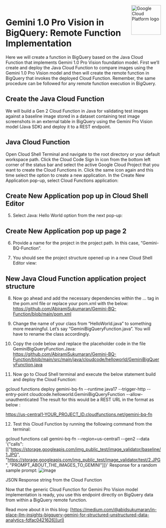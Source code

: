 <img src="https://avatars2.githubusercontent.com/u/2810941?v=3&s=96" alt="Google Cloud Platform logo" title="Google Cloud Platform" align="right" height="96" width="96"/>

# Gemini 1.0 Pro Vision in BigQuery: Remote Function Implementation
Here we will create a function in BigQuery based on the Java Cloud Function that implements Gemini 1.0 Pro Vision foundation model. First we’ll create and deploy the Java Cloud Function to compare images using the Gemini 1.0 Pro Vision model and then will create the remote function in BigQuery that invokes the deployed Cloud Function. Remember, the same procedure can be followed for any remote function execution in BigQuery.

## Create the Java Cloud Function
We will build a Gen 2 Cloud Function in Java for validating test images against a baseline image stored in a dataset containing test image screenshots in an external table in BigQuery using the Gemini Pro Vision model (Java SDK) and deploy it to a REST endpoint.

## Java Cloud Function
Open Cloud Shell Terminal and navigate to the root directory or your default workspace path.
Click the Cloud Code Sign In icon from the bottom left corner of the status bar and select the active Google Cloud Project that you want to create the Cloud Functions in.
Click the same icon again and this time select the option to create a new application.
In the Create New Application pop-up, select Cloud Functions application:

## Create New Application pop up in Cloud Shell Editor
5. Select Java: Hello World option from the next pop-up:


## Create New Application pop up page 2
6. Provide a name for the project in the project path. In this case, “Gemini-BQ-Function”.

7. You should see the project structure opened up in a new Cloud Shell Editor view:


## New Java Cloud Function application project structure
8. Now go ahead and add the necessary dependencies within the <dependencies>… </dependencies> tag in the pom.xml file or replace your pom.xml with the below:
https://github.com/AbiramiSukumaran/Gemini-BQ-Function/blob/main/pom.xml
     
9. Change the name of your class from “HelloWorld.java” to something more meaningful. Let’s say “GeminiBigQueryFunction.java”. You will have to rename the class accordingly.

10. Copy the code below and replace the placeholder code in the file GeminiBigQueryFunction.Java:
    https://github.com/AbiramiSukumaran/Gemini-BQ-Function/blob/main/src/main/java/cloudcode/helloworld/GeminiBigQueryFunction.java

11. Now go to Cloud Shell terminal and execute the below statement build and deploy the Cloud Function:

gcloud functions deploy gemini-bq-fn --runtime java17 --trigger-http --entry-point cloudcode.helloworld.GeminiBigQueryFunction --allow-unauthenticated
The result for this would be a REST URL in the format as below :

https://us-central1-YOUR_PROJECT_ID.cloudfunctions.net/gemini-bq-fn

12. Test this Cloud Function by running the following command from the terminal:

gcloud functions call gemini-bq-fn --region=us-central1 --gen2 --data '{"calls":[["https://storage.googleapis.com/img_public_test/image_validator/baseline/1.JPG", "https://storage.googleapis.com/img_public_test/image_validator/test/2.JPG", "PROMPT_ABOUT_THE_IMAGES_TO_GEMINI"]]}'
Response for a random sample prompt:
![image](https://github.com/AbiramiSukumaran/Gemini-BQ-Function/assets/13735898/c4a48305-fd9e-4751-81e8-fdcf37500ace)

JSON Response string from the Cloud Function

Now that the generic Cloud Function for Gemini Pro Vision model implementation is ready, you use this endpoint directly on BigQuery data from within a BigQuery remote function.

Read more about it in this blog: [https://medium.com/@abidsukumaran/in-place-llm-insights-bigquery-gemini-for-structured-unstructured-data-analytics-fdfac0421626](url)
